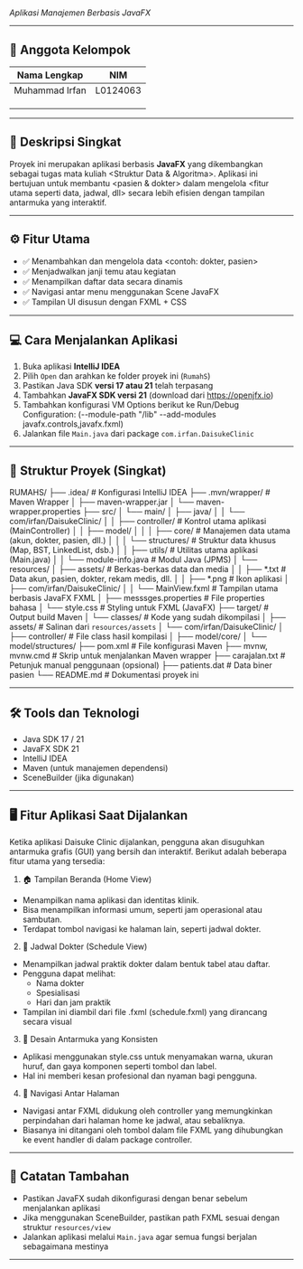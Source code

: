 # <Daisuke Klinik>  
_Aplikasi Manajemen <Rumah Sakit> Berbasis JavaFX_

---

## 👥 Anggota Kelompok
| Nama Lengkap              | NIM        |
| ------------------------- | ---------- |
| Muhammad Irfan            | L0124063   |
| <Muhammad Rafi Al-Farrel> | <L0124110> |
| <Queen Nika Prahara M.P.> | <L0124115> |
| <Rafif Adyatma Setyawan>  | <L0124117> |

---

## 📌 Deskripsi Singkat

Proyek ini merupakan aplikasi berbasis **JavaFX** yang dikembangkan sebagai tugas mata kuliah <Struktur Data & Algoritma>. Aplikasi ini bertujuan untuk membantu <pasien & dokter> dalam mengelola <fitur utama seperti data, jadwal, dll> secara lebih efisien dengan tampilan antarmuka yang interaktif.

---

## ⚙️ Fitur Utama

- ✅ Menambahkan dan mengelola data <contoh: dokter, pasien>
- ✅ Menjadwalkan janji temu atau kegiatan
- ✅ Menampilkan daftar data secara dinamis
- ✅ Navigasi antar menu menggunakan Scene JavaFX
- ✅ Tampilan UI disusun dengan FXML + CSS

---

## 💻 Cara Menjalankan Aplikasi

1. Buka aplikasi **IntelliJ IDEA**
2. Pilih `Open` dan arahkan ke folder proyek ini (`RumahS`)
3. Pastikan Java SDK **versi 17 atau 21** telah terpasang
4. Tambahkan **JavaFX SDK versi 21** (download dari https://openjfx.io)
5. Tambahkan konfigurasi VM Options berikut ke Run/Debug Configuration: (--module-path "<path ke javafx-sdk-21>/lib" --add-modules javafx.controls,javafx.fxml)
6. Jalankan file `Main.java` dari package `com.irfan.DaisukeClinic`

---

## 🧱 Struktur Proyek (Singkat)

RUMAHS/
├── .idea/                               # Konfigurasi IntelliJ IDEA
├── .mvn/wrapper/                        # Maven Wrapper
│   ├── maven-wrapper.jar
│   └── maven-wrapper.properties
├── src/
│   └── main/
│       ├── java/
│       │   └── com/irfan/DaisukeClinic/
│       │       ├── controller/          # Kontrol utama aplikasi (MainController)
│       │       ├── model/
│       │       │   ├── core/            # Manajemen data utama (akun, dokter, pasien, dll.)
│       │       │   └── structures/      # Struktur data khusus (Map, BST, LinkedList, dsb.)
│       │       ├── utils/               # Utilitas utama aplikasi (Main.java)
│       │       └── module-info.java     # Modul Java (JPMS)
│       └── resources/
│           ├── assets/                  # Berkas-berkas data dan media
│           │   ├── *.txt                # Data akun, pasien, dokter, rekam medis, dll.
│           │   ├── *.png                # Ikon aplikasi
│           ├── com/irfan/DaisukeClinic/
│           │   └── MainView.fxml        # Tampilan utama berbasis JavaFX FXML
│           ├── messsges.properties      # File properties bahasa
│           └── style.css                # Styling untuk FXML (JavaFX)
├── target/                              # Output build Maven
│   └── classes/                         # Kode yang sudah dikompilasi
│       ├── assets/                      # Salinan dari `resources/assets`
│       └── com/irfan/DaisukeClinic/
│           ├── controller/              # File class hasil kompilasi
│           ├── model/core/
│           └── model/structures/
├── pom.xml                              # File konfigurasi Maven
├── mvnw, mvnw.cmd                       # Skrip untuk menjalankan Maven wrapper
├── carajalan.txt                        # Petunjuk manual penggunaan (opsional)
├── patients.dat                         # Data biner pasien
└── README.md                            # Dokumentasi proyek ini

---

## 🛠️ Tools dan Teknologi

- Java SDK 17 / 21
- JavaFX SDK 21
- IntelliJ IDEA
- Maven (untuk manajemen dependensi)
- SceneBuilder (jika digunakan)

---

## 🖥️ Fitur Aplikasi Saat Dijalankan
Ketika aplikasi Daisuke Clinic dijalankan, pengguna akan disuguhkan antarmuka grafis (GUI) yang bersih dan interaktif. Berikut adalah beberapa fitur utama yang tersedia:
 1. 🏠 Tampilan Beranda (Home View)
  - Menampilkan nama aplikasi dan identitas klinik.
  - Bisa menampilkan informasi umum, seperti jam operasional atau sambutan.
  - Terdapat tombol navigasi ke halaman lain, seperti jadwal dokter.
 2. 📅 Jadwal Dokter (Schedule View)
  - Menampilkan jadwal praktik dokter dalam bentuk tabel atau daftar.
  - Pengguna dapat melihat:
    - Nama dokter
    - Spesialisasi
    - Hari dan jam praktik
  - Tampilan ini diambil dari file .fxml (schedule.fxml) yang dirancang secara visual
 3. 🎨 Desain Antarmuka yang Konsisten
  - Aplikasi menggunakan style.css untuk menyamakan warna, ukuran huruf, dan gaya komponen seperti tombol dan label.
  - Hal ini memberi kesan profesional dan nyaman bagi pengguna.
 4. 🔄 Navigasi Antar Halaman
  - Navigasi antar FXML didukung oleh controller yang memungkinkan perpindahan dari halaman home ke jadwal, atau sebaliknya.
  - Biasanya ini ditangani oleh tombol dalam file FXML yang dihubungkan ke event handler di dalam package controller.

---

## 📎 Catatan Tambahan

- Pastikan JavaFX sudah dikonfigurasi dengan benar sebelum menjalankan aplikasi
- Jika menggunakan SceneBuilder, pastikan path FXML sesuai dengan struktur `resources/view`
- Jalankan aplikasi melalui `Main.java` agar semua fungsi berjalan sebagaimana mestinya

---
